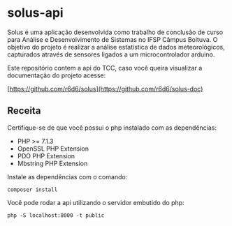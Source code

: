# solus-api

Solus é uma aplicação desenvolvida como trabalho de conclusão de curso para Análise e Desenvolvimento de Sistemas no IFSP Câmpus Boituva.
O objetivo do projeto é realizar a análise estatística de dados meteorológicos, capturados através de sensores ligados a um microcontrolador arduino.

Este repositório contem a api do TCC, caso você queira visualizar a documentação do projeto acesse:

[https://github.com/r6d6/solus](https://github.com/r6d6/solus-doc)

## Receita

Certifique-se de que você possui o php instalado com as dependências:

- PHP >= 7.1.3
- OpenSSL PHP Extension
- PDO PHP Extension
- Mbstring PHP Extension

Instale as dependências com o comando:

```
composer install
```

Você pode rodar a api utilizando o servidor embutido do php:

```
php -S localhost:8000 -t public
```
